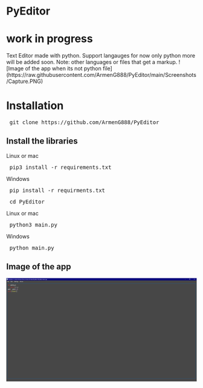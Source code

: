 # PyEditor

<h1> work in progress </h1>
Text Editor made with python. Support langauges for now only python more will be added soon.
Note: other languages or files that get a markup.
![Image of the app when its not python file](https://raw.githubusercontent.com/ArmenG888/PyEditor/main/Screenshots/Capture.PNG)

<h1> Installation </h1>

<pre> git clone https://github.com/ArmenG888/PyEditor </pre>

<h2> Install the libraries </h2>
Linux or mac
<pre> pip3 install -r requirements.txt  </pre>
Windows
<pre> pip install -r requirments.txt </pre>
<pre> cd PyEditor </pre>
Linux or mac
<pre> python3 main.py </pre>
Windows
<pre> python main.py </pre>

<h2> Image of the app </h2>

![Image of the app](https://raw.githubusercontent.com/ArmenG888/PyEditor/main/Screenshots/PyEditor.PNG)
